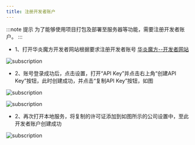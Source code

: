 ```yaml
---
title: 注册开发者账户
---
```


:::note 提示
为了能够使用项目打包及部署至服务器等功能，需要注册开发者账户。
:::

- 1、打开华炎魔方开发者网站根据要求注册开发者账号 [华炎魔方--开发者网站](https://huayan.my.steedos.com:8443)

![subscription](/assets/dx/developer_guide/developer_guide01.png)

- 2、账号登录成功后，点击设置，打开“API Key”并点击右上角“创建API Key”按钮，此时创建成功，并点击“复制API Key”按钮，如图

![subscription](/assets/dx/developer_guide/developer_guide02.png)

![subscription](/assets/dx/developer_guide/developer_guide03.png)

- 2、再次打开本地服务，将复制的许可证添加到如图所示的公司设置中，至此开发者账户创建成功

![subscription](/assets/dx/developer_guide/developer_guide04.png)
